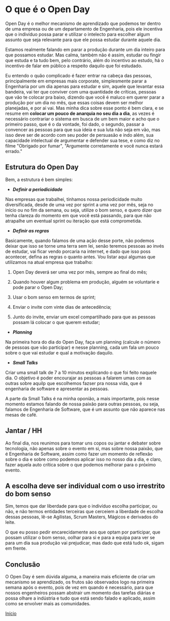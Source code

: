 # O que é o Open Day

Open Day é o melhor mecanismo de aprendizado que podemos ter dentro de uma empresa ou de um departamento de Engenharia, pois ele incentiva que o indivíduo possa parar e utilizar o intelecto para escolher algum assunto que seja relevante para que ele possa estudar durante aquele dia.

Estamos realmente falando em parar a produção durante um dia inteiro para que possamos estudar. Mas calma, também não é assim, estudar ou fingir que estuda e ta tudo bem, pelo contrário, além do incentivo ao estudo, há o incentivo de falar em público a respeito daquilo que foi estudado.

Eu entendo o quão complicado é fazer entrar na cabeça das pessoas, principalmente em empresas mais corporate, simplesmente parar a Engenharia por um dia apenas para estudar e sim, aquele que levantar essa bandeira, vai ter que conviver com uma quantidade de críticas, pessoas que vão te colocar pra baixo, dizendo que você é maluco em querer parar a produção por um dia no mês, que essas coisas devem ser melhor planejadas, e por ai vai. Mas minha dica sobre esse ponto é bem clara, e se resume em **colocar um pouco de anarquia no seu dia a dia**, as vezes é necessário contrariar o sistema em busca de um bem maior e acho que o primeiro passo, que é o da vontade, foi dado, o segundo, passar a convencer as pessoas para que sua ideia e sua luta não seja em vão, mas isso deve ser de acordo com seu poder de persuasão e indo além, sua capacidade intelectual de argumentar e defender sua tese, e como diz no filme "Obrigado por fumar", "Argumente corretamente e você nunca estará errado."

## Estrutura do Open Day

Bem, a estrutura é bem simples: 

- ***Definir a periodicidade***

Nas empresas que trabalhei, tínhamos nossa periodicidade muito diversificada, desde de uma vez por sprint a uma vez por mês, seja no início ou no fim da semana, ou seja, utilize o bom senso, e quero dizer que tenha clareza do momento em que você está passando, para que não atrapalhe um eventual sprint ou iteração que está comprometida.

- ***Definir as regras***

Basicamente, quando falamos de uma ação desse porte, não podemos deixar que isso se torne uma terra sem lei, senão teremos pessoas ao invés de estudar, vai ficar vendo porcaria na internet, e dado que isso poss acontecer, defina as regras o quanto antes. Vou listar aqui algumas que utilizamos na atual empresa que trabalho: 

1. Open Day deverá ser uma vez por mês, sempre ao final do mês;

2. Quando houver algum problema em produção, alguém se voluntarie e pode parar o Open Day;

3. Usar o bom senso em termos de sprint;

4. Enviar o invite com vinte dias de antecedência; 

5. Junto do invite, enviar um excel compartilhado para que as pessoas possam lá colocar o que querem estudar;

- ***Planning***

Na primeira hora do dia do Open Day, faça um planning (calcule o número de pessoas que vão participar) e nesse planning, cada um fala um pouco sobre o que vai estudar e qual a motivação daquilo.

- ***Small Talks***

Criar uma small talk de 7 a 10 minutos explicando o que foi feito naquele dia. O objetivo é poder encourajar as pessoas a falarem umas com as outras sobre aquilp que escolhemos fazser pra nossa vida, que é engenharia de software e apresentar as pessoas. 

A parte da Small Talks é na minha oponião, a mais importante, pois nesse momento estamos falando de nossa paixão para outras pessoas, ou seja, falamos de Engenharia de Software, que é um assunto que não aparece nas mesas de café.

## Jantar / HH 

Ao final dia, nos reunimos para tomar uns copos ou jantar e debater sobre tecnologia, não apenas sobre o evento em si, mas sobre nossa paixão, que é Engenharia de Software, assim como fazer um momento de reflexão sobre o dia e sobre como podemos aplicar isso no nosso dia a dia, e claro, fazer aquela auto crítica sobre o que podemos melhorar para o próximo evento.

## A escolha deve ser individual com o uso irrestrito do bom senso

Sim, temos que dar liberdade para que o indivíduo escolha participar, ou não, e não termos entidades terceiras que cerceiem a liberdade de escolha dessas pessoas, lê-se Agilistas, Scrum Masters, Mágicos e derivados do leite. 

O que eu posso pedir encarecidamente aos que optam por participar, que possam utilizar o bom senso, oolhar para si e para a equipa para ver se para um dia sua produção vai prejudicar, mas dado que está tudo ok, sigam em frente. 

## Conclusão 

O Open Day é sem dúvida alguma, a maneira mais eficiente de criar um mecanismo se aprendizado, os frutos são observados logo na primeira semana após o evento, pois de vez em quando é necessário, para que nossos engenheiros possam abstrair um momento das tarefas diárias e possa olhare a indústria e tudo que está sendo falado e aplicado, assim como se envolver mais as comunidades.

[Início](https://github.com/thiagomarquessp/cultura-do-aprendizado)